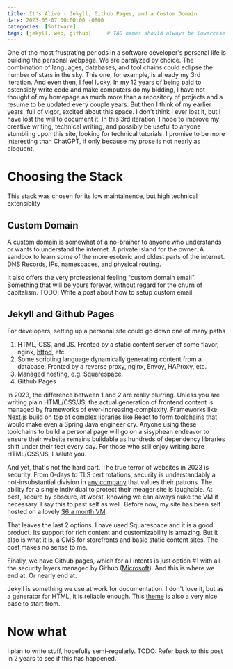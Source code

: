 ```yaml
---
title: It's Alive - Jekyll, Github Pages, and a Custom Domain
date: 2023-05-07 00:00:00 -0800
categories: [Software]
tags: [jekyll, web, github]     # TAG names should always be lowercase
---
```


One of the most frustrating periods in a software developer's personal life is building the personal webpage. We are paralyzed by choice. The combination of languages, databases, and tool chains could eclipse the number of stars in the sky. This one, for example, is already my 3rd iteration. And even then, I feel lucky. In my 12 years of being paid to ostensibly write code and make computers do my bidding, I have not thought of my homepage as much more than a repository of projects and a resume to be updated every couple years. But then I think of my earlier years, full of vigor, excited about this space. I don't think I ever lost it, but I have lost the will to document it. In this 3rd iteration, I hope to improve my creative writing, technical writing, and possibly be useful to anyone stumbling upon this site, looking for technical tutorials. I promise to be more interesting than ChatGPT, if only because my prose is not nearly as eloquent.

# Choosing the Stack

This stack was chosen for its low maintainence, but high technical extensiblity

## Custom Domain

A custom domain is somewhat of a no-brainer to anyone who understands or wants to understand the internet. A private island for the owner. A sandbox to learn some of the more esoteric and oldest parts of the internet. DNS Records, IPs, namespaces, and physical routing. 

It also offers the very professional feeling "custom domain email". Something that will be yours forever, without regard for the churn of capitalism. TODO: Write a post about how to setup custom email.

## Jekyll and Github Pages

For developers, setting up a personal site could go down one of many paths

1. HTML, CSS, and JS. Fronted by a static content server of some flavor, nginx, [httpd](https://httpd.apache.org/), etc.
2. Some scripting language dynamically generating content from a database. Fronted by a reverse proxy, nginx, Envoy, HAProxy, etc.
3. Managed hosting, e.g. Squarespace.
4. Github Pages

In 2023, the difference between 1 and 2 are really blurring. Unless you are writing plain HTML/CSS/JS, the actual generation of frontend content is managed by frameworks of ever-increasing-complexity. Frameworks like [Next.js](https://nextjs.org/) build on top of complex libraries like React to form toolchains that would make even a Spring Java engineer cry. Anyone using these toolchains to build a personal page will go on a sisyphean endeavor to ensure their website remains buildable as hundreds of dependency libraries shift under their feet every day. For those who still enjoy writing bare HTML/CSS/JS, I salute you.

And yet, that's not the hard part. The true terror of websites in 2023 is security. From 0-days to TLS cert rotations, security is understandably a not-insubstantial division in [any company](https://en.wikipedia.org/wiki/List_of_data_breaches) that values their patrons. The ability for a single individual to protect their meager site is laughable. At best, secure by obscure, at worst, knowing we can always nuke the VM if necessary. I say this to past self as well. Before now, my site has been self hosted on a lovely [$6 a month VM](https://www.digitalocean.com/products/droplets).

That leaves the last 2 options. I have used Squarespace and it is a good product. Its support for rich content and customizability is amazing. But it also is what it is, a CMS for storefronts and basic static content sites. The cost makes no sense to me.

Finally, we have Github pages, which for all intents is just option #1 with all the security layers managed by Github ([Microsoft](https://www.theverge.com/2018/6/4/17422788/microsoft-github-acquisition-official-deal)). And this is where we end at. Or nearly end at. 

Jekyll is something we use at work for documentation. I don't love it, but as a generator for HTML, it is reliable enough. This [theme](https://chirpy.cotes.page/) is also a very nice base to start from.

# Now what

I plan to write stuff, hopefully semi-regularly. TODO: Refer back to this post in 2 years to see if this has happened.